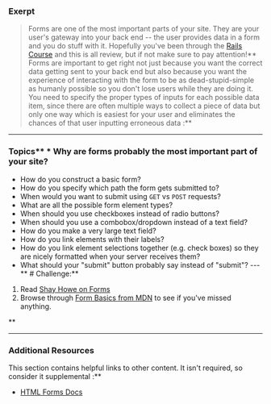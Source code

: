 ### Exerpt
>Forms are one of the most important parts of your site. They are your user's gateway into your back end -- the user provides data in a form and you do stuff with it.  Hopefully you've been through the [Rails Course](/courses/ruby-on-rails) and this is all review, but if not make sure to pay attention!** Forms are important to get right not just because you want the correct data getting sent to your back end but also because you want the experience of interacting with the form to be as dead-stupid-simple as humanly possible so you don't lose users while they are doing it.  You need to specify the proper types of inputs for each possible data item, since there are often multiple ways to collect a piece of data but only one way which is easiest for your user and eliminates the chances of that user inputting erroneous data :**



---


### Topics** * Why are forms probably the most important part of your site?
* How do you construct a basic form?
* How do you specify which path the form gets submitted to?
* When would you want to submit using `GET` vs `POST` requests?
* What are all the possible form element types?
* When should you use checkboxes instead of radio buttons?
* When should you use a combobox/dropdown instead of a text field?
* How do you make a very large text field?
* How do you link elements with their labels?
* How do you link element selections together (e.g. check boxes) so they are nicely formatted when your server receives them?
* What should your "submit" button probably say instead of "submit"?
---** # Challenge:** <div class="lesson-content__panel" markdown="1">
1. Read [Shay Howe on Forms](http://learn.shayhowe.com/html-css/building-forms)
2. Browse through [Form Basics from MDN](https://developer.mozilla.org/en-US/docs/Web/Guide/HTML/Forms/My_first_HTML_form) to see if you've missed anything.
</div>** 

---


### Additional Resources
This section contains helpful links to other content. It isn't required, so consider it supplemental :**



* [HTML Forms Docs](http://www.w3schools.com/html/html_forms.asp)
